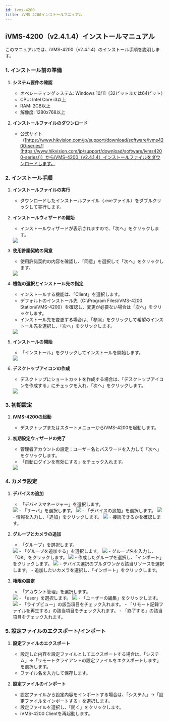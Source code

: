 ```yaml
---
id: ivms-4200
title: iVMS-4200インストールマニュアル
---
```


## iVMS-4200（v2.4.1.4）インストールマニュアル

このマニュアルでは、iVMS-4200（v2.4.1.4）のインストール手順を説明します。

### 1. インストール前の準備

1. **システム要件の確認**
   - オペレーティングシステム: Windows 10/11（32ビットまたは64ビット）
   - CPU: Intel Core i3以上
   - RAM: 2GB以上
   - 解像度: 1280x768以上

2. **インストールファイルのダウンロード**
   - 公式サイト（[https://www.hikvision.com/jp/support/download/software/ivms4200-series/](https://www.hikvision.com/jp/support/download/software/ivms4200-series/)）からiVMS-4200（v2.4.1.4）インストールファイルをダウンロードします。

### 2. インストール手順

1. **インストールファイルの実行**
   - ダウンロードしたインストールファイル（.exeファイル）をダブルクリックして実行します。

2. **インストールウィザードの開始**
   - インストールウィザードが表示されますので、「次へ」をクリックします。
    <img src="/img/ivms/step1.png" />

3. **使用許諾契約の同意**
   - 使用許諾契約の内容を確認し、「同意」を選択して「次へ」をクリックします。
    <img src="/img/ivms/step2.png" />

4. **機能の選択とインストール先の指定**
   - インストールする機能は、「Client」を選択します。
   - デフォルトのインストール先（C:\Program Files\iVMS-4200 Station\iVMS-4200）を確認し、変更が必要ない場合は「次へ」をクリックします。
   - インストール先を変更する場合は、「参照」をクリックして希望のインストール先を選択し、「次へ」をクリックします。
    <img src="/img/ivms/step3.png" />

5. **インストールの開始**
   - 「インストール」をクリックしてインストールを開始します。
    <img src="/img/ivms/step4.png" />

6. **デスクトップアイコンの作成**
   - デスクトップにショートカットを作成する場合は、「デスクトップアイコンを作成する」にチェックを入れ、「次へ」をクリックします。
    <img src="/img/ivms/step5.png" />

### 3. 初期設定

1. **iVMS-4200の起動**
   - デスクトップまたはスタートメニューからiVMS-4200を起動します。

2. **初期設定ウィザードの完了**
   - 管理者アカウントの設定：ユーザー名とパスワードを入力して「次へ」をクリックします。
   - 「自動ログインを有効にする」をチェック入れます。
    <img src="/img/ivms/step6.png" />

### 4. カメラ設定

1. **デバイスの追加**
   - 「デバイスマネージャー」を選択します。
    <img src="/img/ivms/devicemanager.png" />
    - 「サーバ」を選択します。
    <img src="/img/ivms/server.png" />
    - 「デバイスの追加」を選択します。
    <img src="/img/ivms/adddevice.png" />
    - 情報を入力し、「追加」をクリックします。
    <img src="/img/ivms/step9.png" />
    - 接続できるかを確認します。

2. **グループとカメラの追加**
   - 「グループ」を選択します。
    <img src="/img/ivms/group.png" />
    - 「グループを追加する」を選択します。
    <img src="/img/ivms/addgroup.png" />
    - グループ名を入力し、「OK」をクリックします。
    <img src="/img/ivms/step9.png" />
    - 作成したグループを選択し、「インポート」をクリックします。
    <img src="/img/ivms/import.png" />
    - デバイス選択のプルダウンから該当リソースを選択します。
    - 追加したいカメラを選択し、「インポート」をクリックします。

3. **権限の設定**
   - 「アカウント管理」を選択します。
    <img src="/img/ivms/adminmanager.png" />
    - 「user」を選択します。
    <img src="/img/ivms/user.png" />
    - 「ユーザーの編集」をクリックします。
    <img src="/img/ivms/useredit.png" />
    - 「ライブビュー」の該当項目をチェック入れます。
    - 「リモート記録ファイルを再生する」の該当項目をチェック入れます。
    - 「終了する」の該当項目をチェック入れます。

### 5. 設定ファイルのエクスポート/インポート

1. **設定ファイルのエクスポート**
   - 設定した内容を設定ファイルとしてエクスポートする場合は、「システム」→「リモートクライアントの設定ファイルをエクスポートします」を選択します。
   - ファイル名を入力して保存します。

2. **設定ファイルのインポート**
   - 設定ファイルから設定内容をインポートする場合は、「システム」→「設定ファイルをインポートする」を選択します。
   - 設定ファイルを選択し、「開く」をクリックします。
   - iVMS-4200 Clientを再起動します。
